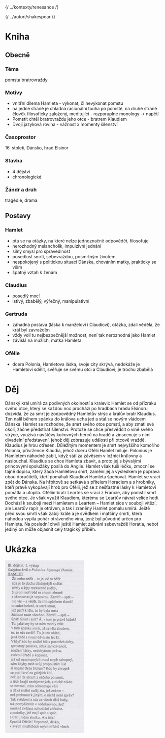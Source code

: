 {/ ../kontexty/renesance /}

{/ ../autori/shakespear /}

# Kniha
## Obecně
### Téma
pomsta bratrovraždy

### Motivy
* vnitřní dilema Hamleta - vykonat, či nevykonat pomstu
* na jedné straně je chladná racionální touha po pomstě, na druhé straně člověk filosoficky založený, meditující - rozporuplné monology → napětí
* Pomstít chtěl bratrovraždu jeho otce - bratrem Klaudiem
* Dvojí jazyková rovina - vážnost x momenty šílenství 


### Časoprostor
16\. století, Dánsko, hrad Elsinor

### Stavba
* 4 dějství
* chronologické

### Žándr a druh
tragédie, drama

## Postavy
### Hamlet
* ptá se na otázky, na které nelze jednoznačně odpovědět, filosofuje
* nerozhodný melancholik, impulzivní jednání
* silný smysl pro spravedlnost
* posedlost smrtí, sebevraždou, posmrtným životem
* nespokojený s politickou situací Dánska, chováním matky, prakticky se vším
* špatný vztah k ženám


### Claudius
* posedlý mocí
* lstivý, zbabělý, výřečný, manipulativní


### Gertruda
* záhadná postava (láska k manželovi i Claudiovi), otázka, zdali věděla, že král byl zavražděn
* vždy volí tu nejbezpečnější možnost, není tak nerozhodná jako Hamlet
* závislá na mužích, matka Hamleta


### Ofélie
* dcera Polonia, Hamletova láska, svoje city skrývá, nedokáže je Hamletovi sdělit, svěřuje se svému otci a Claudiovi, je trochu zbabělá

# Děj
Dánský král umírá za podivných okolností a kralevic Hamlet se od přízraku svého otce, který se každou noc prochází po hradbách hradu Elsinoru dozvídá, že za smrt je zodpovědný Hamletův strýc a králův bratr Klaudius. Ten nalil během spánku do králova ucha jed a stal se novým vládcem Dánska. Hamlet se rozhodne, že smrt svého otce pomstí, a aby zmátl své okolí, žačne předstírat šílenství. Protože se chce přesvědčit o vině svého strýce, využívá návštěvy kočovných herců na hradě a zinscenuje s nimi divadelní představení, jehož děj zobrazuje události při otcově vraždě. Klaudius je hrou otřesen. Důležitým momentem je smrt nejvyššího komořího Polonia, přívržence Klaudia, jehož dceru Ofélii Hamlet miluje. Polonius je Hamletem náhodně zabit, když stál za závěsem v ložnici královny a naslouchal. Klaudius se chce Hamleta zbavit, a proto jej s bývalými princovými spolužáky posílá do Anglie. Hamlet však tuší léčku, zmocní se tajně dopisu, který žádá Hamletovu smrt, zamění jej a výsledkem je poprava obou doručitelů, kteří pomáhali Klaudiovi Hamleta špehovat. Hamlet se vrací zpět do Dánska. Na hřbitově se setkává s přítelem Horaciem a s hrobníky, kteří právě vykopávají hrob pro Ofélii, jež se z nešťastné lásky k Hamletovi pomátla a utopila. Oféliin bratr Leartes se vrací z Francie, aby pomstil smrt svého otce. Je však využit Klaudiem, kterému se Leartův návrat velice hodí. Dochází k souboji mezi Hamletem a Leartem – Hamlet sice v souboji vítězí, ale Leartův rapír je otráven, a tak i zraněný Hamlet pomalu umírá. Ještě před svou smrtí však zabíjí krále a je svědkem i matčiny smrti, která náhodou vypila pohár otráveného vína, jenž byl původně určen pro Hamleta. Na poslední chvíli ještě Hamlet zabrání sebevraždě Horatia, neboť jediný on může objasnit celý tragický příběh.

# Ukázka
![ukázka](ukazka.png)